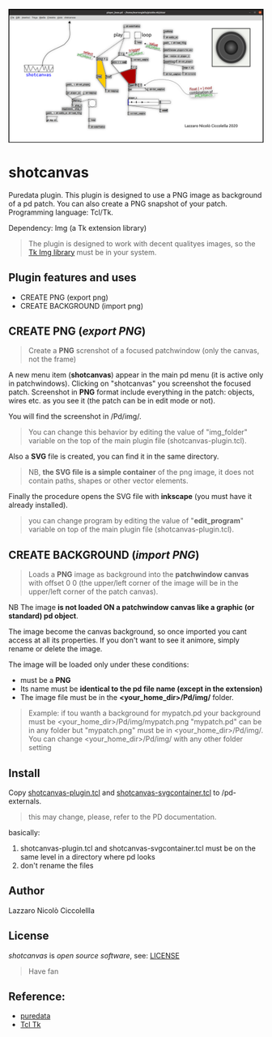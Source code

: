 ![sreendhot](banner_shotcanvas.png)

shotcanvas
==========

Puredata plugin. This plugin is designed to use a PNG image as background of a pd patch. You can also create a PNG snapshot of your patch.
Programming language: Tcl/Tk.

Dependency: Img (a Tk extension library) 
> The plugin is designed to work with decent qualityes images, so the [Tk Img library](http://tkimg.sourceforge.net/) must be in your system.

Plugin features and uses
-----------------
- CREATE PNG (export png)
- CREATE BACKGROUND (import png)

CREATE PNG (*export PNG*)
-------------------------
> Create a **PNG** screnshot of a focused patchwindow (only the canvas, not the frame) 

A new menu item (**shotcanvas**) appear in the main pd menu (it is active only in patchwindows).
Clicking on "shotcanvas" you screenshot the focused patch. Screenshot in **PNG** format include everything in the patch: objects, wires etc. as you see it (the patch can be in edit mode or not).

You will find the screenshot in <your home dir>/Pd/img/.
>You can change this behavior by editing the value of "img_folder" variable on the top of the main plugin file (shotcanvas-plugin.tcl).

Also a **SVG** file is created, you can find it in the same directory.
>NB, **the SVG file is a simple container** of the png image, it does not contain paths, shapes or other vector elements.

Finally the procedure opens the SVG file with **inkscape** (you must have it already installed).
>you can change program by editing the value of "**edit_program**" variable on top of the main plugin file (shotcanvas-plugin.tcl).

CREATE BACKGROUND (*import PNG*)
------------------------------
>Loads a **PNG** image as background into the **patchwindow canvas** with offset 0 0 (the upper/left corner of the image will be in the upper/left corner of the patch canvas).

NB The image **is not loaded ON a patchwindow canvas like a graphic (or standard) pd object**.

The image become the canvas background, so once imported you cant access at all its properties. If you don't want to see it animore, simply rename or delete the image.

The image will be loaded only under these conditions:
- must be a **PNG**
- Its name must be **identical to the pd file name (except in the extension)**
- The image file must be in the **<your_home_dir>/Pd/img/** folder.

> Example: if tou wanth a background for mypatch.pd your background must be <your_home_dir>/Pd/img/mypatch.png
> "mypatch.pd" can be in any folder but "mypatch.png" must be in <your_home_dir>/Pd/img/. You can change <your_home_dir>/Pd/img/ with any other folder setting

Install
-------

Copy [shotcanvas-plugin.tcl](shotcanvas-plugin.tcl) and [shotcanvas-svgcontainer.tcl](shotcanvas-svgcontainer.tcl) to <your home directory>/pd-externals.
> this may change, please, refer to the PD documentation.

basically:
1) shotcanvas-plugin.tcl and shotcanvas-svgcontainer.tcl must be on the same level in a directory where pd looks
2) don't rename the files

Author
-----
Lazzaro Nicolò Ciccolellla

License
-------
*shotcanvas* is *open source software*, see: [LICENSE](LICENSE)

>Have fan

Reference:
----------
- [puredata](https://puredata.info/)
- [Tcl Tk](https://www.tcl.tk/)
